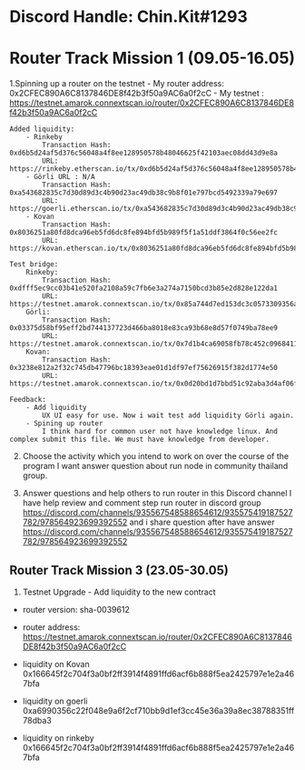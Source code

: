 # Discord Handle: Chin.Kit#1293

# Router Track Mission 1 (09.05-16.05)

1.Spinning up a router on the testnet
    - My router address: 0x2CFEC890A6C8137846DE8f42b3f50a9AC6a0f2cC
    - My testnet : https://testnet.amarok.connextscan.io/router/0x2CFEC890A6C8137846DE8f42b3f50a9AC6a0f2cC

    Added liquidity:
        - Rinkeby 
            Transaction Hash: 0xd6b5d24af5d376c56048a4f8ee128950578b48046625f42103aec08dd43d9e8a
            URL: https://rinkeby.etherscan.io/tx/0xd6b5d24af5d376c56048a4f8ee128950578b48046625f42103aec08dd43d9e8a
        - Görli URL : N/A
            Transaction Hash: 0xa543682835c7d30d89d3c4b90d23ac49db38c9b8f01e797bcd5492339a79e697
            URL: https://goerli.etherscan.io/tx/0xa543682835c7d30d89d3c4b90d23ac49db38c9b8f01e797bcd5492339a79e697
        - Kovan 
            Transaction Hash: 0x8036251a80fd8dca96eb5fd6dc8fe894bfd5b989f5f1a51ddf3864f0c56ee2fc
            URL: https://kovan.etherscan.io/tx/0x8036251a80fd8dca96eb5fd6dc8fe894bfd5b989f5f1a51ddf3864f0c56ee2fc

    Test bridge:
        Rinkeby: 
            Transaction Hash: 0xdfff5ec9cc03b41e520fa2108a59c7fb6e3a274a7150bcd3b85e2d828e122da1
            URL: https://testnet.amarok.connextscan.io/tx/0x85a744d7ed153dc3c0573309356a8c29a4f059d6a9d3041926f4b573a50fad9b
        Görli:  
            Transaction Hash: 0x03375d58bf95eff2bd744137723d466ba8018e83ca93b68e8d57f0749ba78ee9
            URL: https://testnet.amarok.connextscan.io/tx/0x7d1b4ca69058fb78c452c0968411d6e6aa28f3e55bfcd65588cc1d2657d59792
        Kovan:  
            Transaction Hash: 0x3238e812a2f32c745db47796bc18393eae01d1df97ef75626915f382d1774e50
            URL: https://testnet.amarok.connextscan.io/tx/0x0d20bd1d7bbd51c92aba3d4af06f55403c32ad659d3814cbae21bce09539d879

    Feedback:
        - Add liquidity 
            UX UI easy for use. Now i wait test add liquidity Görli again.
        - Spining up router  
            I think hard for common user not have knowledge linux. And complex submit this file. We must have knowledge from developer. 

2. Choose the activity which you intend to work on over the course of the program
    I want answer question about run node in community thailand group. 

3. Answer questions and help others to run router in this Discord channel
I have help review and comment step run router in discord group 
    https://discord.com/channels/935567548588654612/935575419187527782/978564923699392552
and i share question after have answer
    https://discord.com/channels/935567548588654612/935575419187527782/978564923699392552

## Router Track Mission 3 (23.05-30.05)
1) Testnet Upgrade - Add liquidity to the new contract
- router version: sha-0039612
- router address: https://testnet.amarok.connextscan.io/router/0x2CFEC890A6C8137846DE8f42b3f50a9AC6a0f2cC

- liquidity on Kovan
0x166645f2c704f3a0bf2ff3914f4891ffd6acf6b888f5ea2425797e1e2a467bfa

- liquidity on goerli
0xa6990356c22f048e9a6f2cf710bb9d1ef3cc45e36a39a8ec38788351ff78dba3

- liquidity on rinkeby
0x166645f2c704f3a0bf2ff3914f4891ffd6acf6b888f5ea2425797e1e2a467bfa
